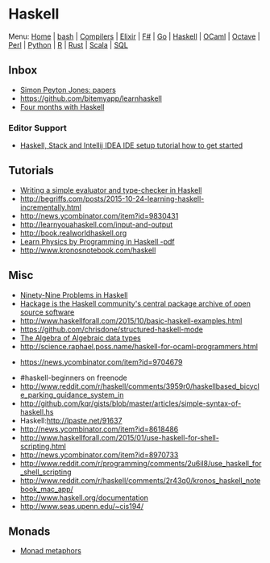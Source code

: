 # Haskell

Menu: [Home](README.md) | [bash](bash.md) | [Compilers](compilers.md) | [Elixir](elixir.md) |  [F#](fsharp.md) | [Go](go.md) | [Haskell](haskell.md) | [OCaml](ocaml.md) | [Octave](octave.md) | [Perl](perl.md) | [Python](python.md) | [R](r.md) | [Rust](rust.md) | [Scala](scala.md)  | [SQL](sql.md)


## Inbox

+ [Simon Peyton Jones: papers](http://research.microsoft.com/en-us/um/people/simonpj/Papers/papers.html)
+ https://github.com/bitemyapp/learnhaskell
+ [Four months with Haskell](https://lexi-lambda.github.io/blog/2016/06/12/four-months-with-haskell/)

### Editor Support

+ [Haskell, Stack and Intellij IDEA IDE setup tutorial how to get started](https://gist.github.com/androidfred/a2bef54310c847f263343c529d32acd8)

## Tutorials

+ [Writing a simple evaluator and type-checker in Haskell](https://bor0.wordpress.com/2019/03/15/writing-a-simple-evaluator-and-type-checker-in-haskell/)
+ http://begriffs.com/posts/2015-10-24-learning-haskell-incrementally.html
+ http://news.ycombinator.com/item?id=9830431
+ http://learnyouahaskell.com/input-and-output
+ http://book.realworldhaskell.org
+ [Learn Physics by Programming in Haskell -pdf](http://news.ycombinator.com/item?id=9003898)
+ http://www.kronosnotebook.com/haskell

## Misc

+ [Ninety-Nine Problems in Haskell](https://github.com/shekhargulati/99-problems/tree/master/haskell)
+ [Hackage is the Haskell community's central package archive of open source software](https://hackage.haskell.org)
+ http://www.haskellforall.com/2015/10/basic-haskell-examples.html
+ https://github.com/chrisdone/structured-haskell-mode
+ [The Algebra of Algebraic data types](http://news.ycombinator.com/item?id=9775467)
+ http://science.raphael.poss.name/haskell-for-ocaml-programmers.html
 - https://news.ycombinator.com/item?id=9704679
+ #haskell-beginners on freenode
+ http://www.reddit.com/r/haskell/comments/3959r0/haskellbased_bicycle_parking_guidance_system_in
+ http://github.com/kqr/gists/blob/master/articles/simple-syntax-of-haskell.hs
+ Haskell:http://lpaste.net/91637
+ http://news.ycombinator.com/item?id=8618486
+ http://www.haskellforall.com/2015/01/use-haskell-for-shell-scripting.html
 + http://news.ycombinator.com/item?id=8970733
+ http://www.reddit.com/r/programming/comments/2u6il8/use_haskell_for_shell_scripting
+ http://www.reddit.com/r/haskell/comments/2r43q0/kronos_haskell_notebook_mac_app/
+ http://www.haskell.org/documentation
+ http://www.seas.upenn.edu/~cis194/

## Monads

+ [Monad metaphors](https://www.futurelearn.com/courses/functional-programming-haskell/1/steps/108529)
